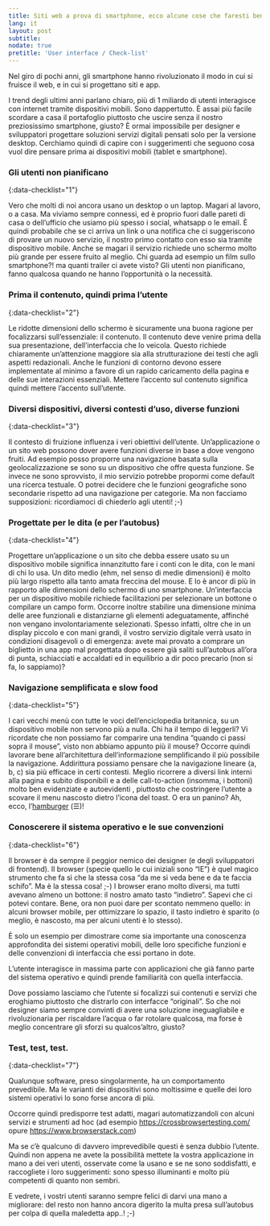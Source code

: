 ```yaml
---
title: Siti web a prova di smartphone, ecco alcune cose che faresti bene a non dimenticare
lang: it
layout: post
subtitle:
nodate: true
pretitle: 'User interface / Check-list'
---
```



Nel giro di pochi anni, gli smartphone hanno rivoluzionato il modo in cui si fruisce il web, e in cui si progettano siti e app.

I trend degli ultimi anni parlano chiaro, più di 1 miliardo di utenti interagisce con internet tramite dispositivi mobili. Sono dappertutto. È assai più facile scordare a casa il portafoglio piuttosto che uscire senza il nostro preziosissimo smartphone, giusto? È ormai impossibile per designer e sviluppatori progettare soluzioni servizi digitali pensati solo per la versione desktop. Cerchiamo quindi di capire con i suggerimenti che seguono cosa vuol dire pensare prima ai dispositivi mobili (tablet e smartphone).

### Gli utenti non pianificano
{:data-checklist="1"}

Vero che molti di noi ancora usano un desktop o un laptop. Magari al lavoro, o a casa. Ma viviamo sempre connessi, ed è proprio fuori dalle pareti di casa o dell’ufficio che usiamo più spesso i social, whatsapp o le email. È quindi probabile che se ci arriva un link o una notifica che ci suggeriscono di provare un nuovo servizio, il nostro primo contatto con esso sia tramite dispositivo mobile. Anche se magari il servizio richiede uno schermo molto più grande per essere fruito al meglio. Chi guarda ad esempio un film sullo smartphone?! ma quanti trailer ci avete visto? Gli utenti non pianificano, fanno qualcosa quando ne hanno l’opportunità o la necessità.

### Prima il contenuto, quindi prima l’utente
{:data-checklist="2"}

Le ridotte dimensioni dello schermo è sicuramente una buona ragione per focalizzarsi sull’essenziale: il contenuto.
Il contenuto deve venire prima della sua presentazione, dell’interfaccia che lo veicola.
Questo richiede chiaramente un’attenzione maggiore sia alla strutturazione dei testi che agli aspetti redazionali.
Anche le funzioni di contorno devono essere implementate al minimo a favore di un rapido caricamento della pagina e delle sue interazioni essenziali.
Mettere l’accento sul contenuto significa quindi mettere l’accento sull’utente.

### Diversi dispositivi, diversi contesti d’uso, diverse funzioni
{:data-checklist="3"}

Il contesto di fruizione influenza i veri obiettivi dell’utente. Un’applicazione o un sito web possono dover avere funzioni diverse in base a dove vengono fruiti. Ad esempio posso proporre una navigazione basata sulla geolocalizzazione se sono su un dispositivo che offre questa funzione. Se invece ne sono sprovvisto, il mio servizio potrebbe propormi come default una ricerca testuale.  O potrei decidere che le funzioni geografiche sono secondarie rispetto ad una navigazione per categorie.
Ma non facciamo supposizioni: ricordiamoci di chiederlo agli utenti! ;-)

### Progettate per le dita (e per l’autobus)
{:data-checklist="4"}

Progettare un’applicazione o un sito che debba essere usato su un dispositivo mobile significa innanzitutto fare i conti con le dita, con le mani di chi lo usa. Un dito medio (ehm, nel senso di medie dimensioni) è molto più largo rispetto alla tanto amata freccina del mouse. E lo è ancor di più in rapporto alle dimensioni dello schermo di uno smartphone.
Un’interfaccia per un dispositivo mobile richiede facilitazioni per selezionare un bottone o compilare un campo form. Occorre inoltre stabilire una dimensione minima delle aree funzionali e distanziarne gli elementi adeguatamente, affinché non vengano involontariamente selezionati. Spesso infatti, oltre che in un display piccolo e con mani grandi, il vostro servizio digitale verrà usato in condizioni disagevoli o di emergenza: avete mai provato a comprare un biglietto in una app mal progettata dopo essere già saliti sull’autobus all’ora di punta, schiacciati e accaldati ed in equilibrio a dir poco precario (non si fa, lo sappiamo)?


### Navigazione semplificata e slow food
{:data-checklist="5"}

I cari vecchi menù con tutte le voci dell’enciclopedia britannica, su un dispositivo mobile non servono più a nulla. Chi ha il tempo di leggerli? Vi ricordate che non possiamo far comparire una tendina “quando ci passi sopra il mouse”, visto non abbiamo appunto più il mouse?
Occorre quindi lavorare bene all’architettura dell’informazione semplificando il più possibile la navigazione. Addirittura possiamo pensare che la navigazione lineare (a, b, c)  sia più efficace in certi contesti. Meglio ricorrere a diversi link interni alla pagina e subito disponibili e a delle call-to-action (insomma, i bottoni) molto ben evidenziate e autoevidenti , piuttosto che costringere l’utente a scovare il menu nascosto dietro l’icona del toast. O era un panino? Ah, ecco, l’[hamburger](https://en.wikipedia.org/wiki/Hamburger_button) (☰)!

### Conoscerere il sistema operativo e le sue convenzioni
{:data-checklist="6"}

Il browser è da sempre il peggior nemico dei designer (e degli sviluppatori di frontend). Il browser (specie quello le cui iniziali sono “IE”) è quel magico strumento che fa sì che la stessa cosa “da me si veda bene e da te faccia schifo”. Ma è la stessa cosa! ;-)
I browser erano molto diversi, ma tutti avevano almeno un bottone: il nostro amato tasto “indietro”. Sapevi che ci potevi contare.
Bene, ora non puoi dare per scontato nemmeno quello: in alcuni browser mobile, per ottimizzare lo spazio, il tasto indietro è sparito (o meglio, è nascosto, ma per alcuni utenti è lo stesso).

È solo un esempio per dimostrare come sia importante una conoscenza approfondita dei sistemi operativi mobili, delle loro specifiche funzioni e delle convenzioni di interfaccia che essi portano in dote.

L’utente interagisce in massima parte con applicazioni che già fanno parte del sistema operativo e quindi prende familiarità con quella interfaccia.

Dove possiamo lasciamo che l’utente si focalizzi sui contenuti e servizi che eroghiamo piuttosto che distrarlo con interfacce “originali”.
So che noi designer siamo sempre convinti di avere una soluzione ineguagliabile e rivoluzionaria per riscaldare l’acqua o far rotolare qualcosa, ma forse è meglio concentrare gli sforzi su qualcos’altro, giusto?

### Test, test, test.
{:data-checklist="7"}

Qualunque software, preso singolarmente, ha un comportamento prevedibile. Ma le varianti dei dispositivi sono moltissime e quelle dei loro sistemi operativi lo sono forse ancora di più.

Occorre quindi predisporre test adatti, magari automatizzandoli con alcuni servizi e strumenti ad hoc (ad esempio https://crossbrowsertesting.com/ opure https://www.browserstack.com)

Ma se c’è qualcuno di davvero imprevedibile questi è senza dubbio l’utente. Quindi non appena ne avete la possibilità mettete la vostra applicazione in mano a dei veri utenti, osservate come la usano e se ne sono soddisfatti, e raccogliete i loro suggerimenti: sono spesso illuminanti e molto più competenti di quanto non sembri.

E vedrete, i vostri utenti saranno sempre felici di darvi una mano a migliorare: del resto non hanno ancora digerito la multa presa sull’autobus per colpa di quella maledetta app..! ;-)
